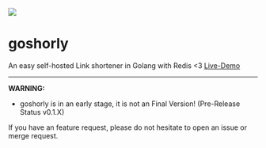 ![](https://git.ucode.space/Phil/goshorly/badges/main/pipeline.svg)
# goshorly

An easy self-hosted Link shortener in Golang with Redis <3 [Live-Demo](https://gly.one)

---

**WARNING:**
- goshorly is in an early stage, it is not an Final Version! (Pre-Release Status v0.1.X)

If you have an feature request, please do not hesitate to open an issue or merge request.
